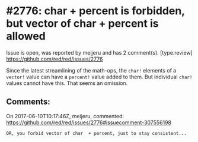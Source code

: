 
#2776: char + percent is forbidden, but vector of char + percent is allowed
================================================================================
Issue is open, was reported by meijeru and has 2 comment(s).
[type.review]
<https://github.com/red/red/issues/2776>

Since the latest streamlining of the math-ops, the `char!`  elements of a `vector!` value can have a `percent!`  value added to them. But individual `char!` values cannot have this. That seems an omission.


Comments:
--------------------------------------------------------------------------------

On 2017-06-10T10:17:46Z, meijeru, commented:
<https://github.com/red/red/issues/2776#issuecomment-307556198>

    OR, you forbid vector of char  + percent, just to stay consistent...

